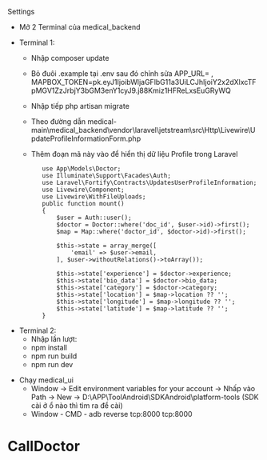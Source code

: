 Settings
* Mở 2 Terminal của medical_backend
- Terminal 1:
  -  Nhập composer update
  -  Bỏ đuôi .example tại .env sau đó chỉnh sửa APP_URL= , MAPBOX_TOKEN=pk.eyJ1IjoibWljaGFlbG11a3UiLCJhIjoiY2x2dXlxcTFpMGV1ZzJrbjY3bGM3enY1cyJ9.j88Kmiz1HFReLxsEuGRyWQ
  -  Nhập tiếp php artisan migrate
  -  Theo đường dẫn medical-main\medical_backend\vendor\laravel\jetstream\src\Http\Livewire\UpdateProfileInformationForm.php
  -  Thêm đoạn mã này vào để hiển thị dữ liệu Profile trong Laravel

            use App\Models\Doctor;
            use Illuminate\Support\Facades\Auth;
            use Laravel\Fortify\Contracts\UpdatesUserProfileInformation;
            use Livewire\Component;
            use Livewire\WithFileUploads;
            public function mount()
            {
                $user = Auth::user();
                $doctor = Doctor::where('doc_id', $user->id)->first();
                $map = Map::where('doctor_id', $doctor->id)->first();
            
                $this->state = array_merge([
                    'email' => $user->email,
                ], $user->withoutRelations()->toArray());
            
                $this->state['experience'] = $doctor->experience;
                $this->state['bio_data'] = $doctor->bio_data;
                $this->state['category'] = $doctor->category;
                $this->state['location'] = $map->location ?? '';
                $this->state['longitude'] = $map->longitude ?? '';
                $this->state['latitude'] = $map->latitude ?? '';
            }
- Terminal 2:
  - Nhập lần lượt:
  - npm install
  - npm run build
  - npm run dev
* Chạy medical_ui
  - Window -> Edit environment variables for your account -> Nhấp vào Path -> New -> D:\APP\ToolAndroid\SDKAndroid\platform-tools (SDK cài ở ổ nào thì tìm ra để cài)
  - Window - CMD - adb reverse tcp:8000 tcp:8000
# CallDoctor
